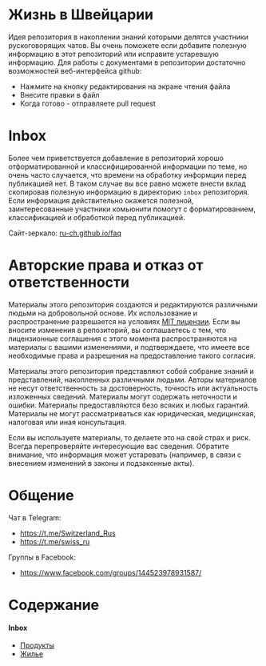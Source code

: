 # Жизнь в Швейцарии

Идея репозитория в накоплении знаний которыми делятся участники рускоговорящих чатов. Вы очень поможете если добавите полезную информацию в этот репозиторий или исправите устаревшую информацию. Для работы с документами в репозитории достаточно возможностей веб-интерфейса github:
* Нажмите на кнопку редактирования на экране чтения файла
* Внесите правки в файл
* Когда готово - отправляете pull request

# Inbox
Более чем приветствуется добавление в репозиторий хорошо отформатированной и классифицированной информации по теме, но очень часто случается, что времени на обработку информции перед публикацией нет. В таком случае вы все равно можете внести вклад скопировав полезную информацию в директорию `inbox` репозитория. Если информация действительно окажется полезной, заинтересованные участники комьюнити помогут с форматированием, классификацией и обработкой перед публикацией.

Сайт-зеркало: [ru-ch.github.io/faq](https://ru-ch.github.io/faq/)

# Авторские права и отказ от ответственности

Материалы этого репозитория создаются и редактируются различными людьми на добровольной основе. Их использование и распространение разрешается на условиях [MIT лицензии](https://github.com/ru-ch/faq/blob/master/LICENSE). Если вы вносите изменения в репозиторий, вы соглашаетесь с тем, что лицензионные соглашения с этого момента распространяются на материалы с вашими изменениями, и подтверждаете, что имеете все необходимые права и разрешения на предоставление такого согласия.

Материалы этого репозитория представляют собой собрание знаний и представлений, накопленных различными людьми. Авторы материалов не несут ответственность за достоверность, точность или актуальность изложенных сведений. Материалы могут содержать неточности и ошибки. Материалы предоставляются безо всяких и любых гарантий. Материалы не могут рассматриваться как юридическая, медицинская, налоговая или иная консультация.

Если вы используете материалы, то делаете это на свой страх и риск. Всегда перепроверяйте интересующие вас сведения. Обратите внимание, что информация может устаревать (например, в связи с внесением изменений в законы и подзаконные акты).

# Общение

Чат в Telegram: 
* https://t.me/Switzerland_Rus
* https://t.me/swiss_ru

Группы в Facebook: 
* https://www.facebook.com/groups/144523978931587/


# Содержание

#### Inbox
* [Продукты](./inbox/Продукты.md)
* [Жилье](./inbox/Жилье.md)
